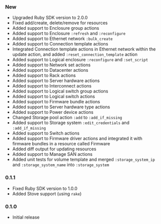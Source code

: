 ### New
  - Upgraded Ruby SDK version to 2.0.0
  - Fixed add/create, delete/remove for resources
  - Added support to Enclosure group actions
  - Added support to Enclosure `:refresh` and `:reconfigure`
  - Added support to Ethernet network `:bulk_create`
  - Added support to Connection template actions
  - Integrated Connection template actions in Ethernet network within the update action, and added `:reset_connection_template` action
  - Added support to Logical enclosure `:reconfigure` and `:set_script`
  - Added support to Network set actions
  - Added support to Datacenter actions
  - Added support to Rack actions
  - Added support to Server hardware actions
  - Added support to Interconnect actions
  - Added support to Logical switch group actions
  - Added support to Logical switch actions
  - Added support to Firmware bundle actions
  - Added support to Server hardware type actions
  - Added support to Power device actions
  - Changed Storage pool action `:add` to `:add_if_missing`
  - Added support to Storage system `:edit_credentials` and `:add_if_missing`
  - Added support to Switch actions
  - Added support to Firmware driver actions and integrated it with firmware bundles in a resource called Firmware
  - Added diff output for updating resources
  - Added support to Manage SAN actions
  - Added unit tests for volume template and merged `:storage_system_ip` and `:storage_system_name` into `:storage_system`

### 0.1.1
  - Fixed Ruby SDK version to 1.0.0
  - Added Stove support (using `rake`)

### 0.1.0
  - Initial release

